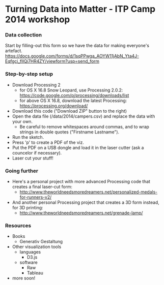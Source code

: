 # Turning Data into Matter - ITP Camp 2014 workshop

### Data collection

Start by filling-out this form so we have the data for making everyone's artefact.  
https://docs.google.com/forms/d/1sqPPwga_AOYW11jAbN_Yta4J-Eqfgci_fIIQi7HR4ZY/viewform?usp=send_form

### Step-by-step setup

* Download Processing 2
  * for OS X 16.8 Snow Leopard, use Processing 2.0.2: https://code.google.com/p/processing/downloads/list
  * for above OS X 16.8, download the latest Processing: https://processing.org/download/
* Download this code ("Download ZIP" button to the right)
* Open the data file (/data/2014/campers.csv) and replace the data with your own. 
  * Be careful to remove whitespaces around commas, and to wrap strings in double quotes ("Firstname Lastname").
* Run the sketch.
* Press 'p' to create a PDF of the viz.
* Put the PDF on a USB dongle and load it in the laser cutter (ask a councelor if necessary).
* Laser cut your stuff!

### Going further

* Here's a personal project with more advanced Processing code that creates a final laser-cut form: 
  * http://www.theworldneedsmoredreamers.net/personalized-medals-for-runners-v2/
* And another personal Processing project that creates a 3D form instead, for 3D printing:
  * http://www.theworldneedsmoredreamers.net/grenade-lamp/

### Resources

* Books
  * Generativ Gestaltung
* Other visualization tools
  * languages
    * D3.js
  * software
    * Raw
    * Tableau
* more soon!
